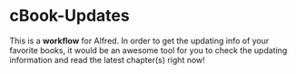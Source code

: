 # cBook-Updates
This is a **workflow** for Alfred. In order to get the updating info of your favorite books, it would be an awesome tool for you to check the updating information and read the latest chapter(s) right now!
